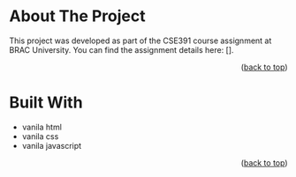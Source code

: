 <a id="readme-top"></a>
# About The Project
This project was developed as part of the CSE391 course assignment at BRAC University.
You can find the assignment details here: [].
<p align="right">(<a href="#readme-top">back to top</a>)</p>


# Built With
* vanila html
* vanila css
* vanila javascript
<p align="right">(<a href="#readme-top">back to top</a>)</p>

